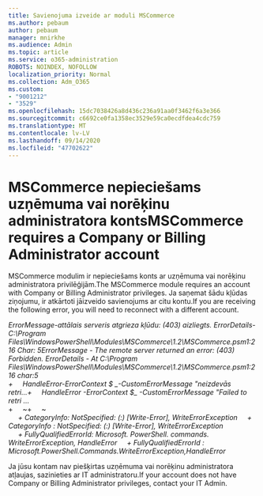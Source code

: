 ```yaml
---
title: Savienojuma izveide ar moduli MSCommerce
ms.author: pebaum
author: pebaum
manager: mnirkhe
ms.audience: Admin
ms.topic: article
ms.service: o365-administration
ROBOTS: NOINDEX, NOFOLLOW
localization_priority: Normal
ms.collection: Adm_O365
ms.custom:
- "9001212"
- "3529"
ms.openlocfilehash: 15dc7038426a8d436c236a91aa0f3462f6a3e366
ms.sourcegitcommit: c6692ce0fa1358ec3529e59ca0ecdfdea4cdc759
ms.translationtype: MT
ms.contentlocale: lv-LV
ms.lasthandoff: 09/14/2020
ms.locfileid: "47702622"
---
```

# <a name="mscommerce-requires-a-company-or-billing-administrator-account"></a><span data-ttu-id="c34ab-102">MSCommerce nepieciešams uzņēmuma vai norēķinu administratora konts</span><span class="sxs-lookup"><span data-stu-id="c34ab-102">MSCommerce requires a Company or Billing Administrator account</span></span>

<span data-ttu-id="c34ab-103">MSCommerce modulim ir nepieciešams konts ar uzņēmuma vai norēķinu administratora privilēģijām.</span><span class="sxs-lookup"><span data-stu-id="c34ab-103">The MSCommerce module requires an account with Company or Billing Administrator privileges.</span></span> <span data-ttu-id="c34ab-104">Ja saņemat šādu kļūdas ziņojumu, ir atkārtoti jāizveido savienojums ar citu kontu.</span><span class="sxs-lookup"><span data-stu-id="c34ab-104">If you are receiving the following error, you will need to reconnect with a different account.</span></span>

<span data-ttu-id="c34ab-105">*ErrorMessage-attālais serveris atgrieza kļūdu: (403) aizliegts. ErrorDetails-C:\Program Files\WindowsPowerShell\Modules\MSCommerce\1.2\MSCommerce.psm1:216 Char: 5*</span><span class="sxs-lookup"><span data-stu-id="c34ab-105">*ErrorMessage - The remote server returned an error: (403) Forbidden. ErrorDetails - At C:\Program Files\WindowsPowerShell\Modules\MSCommerce\1.2\MSCommerce.psm1:216 char:5*</span></span><br>
<span data-ttu-id="c34ab-106">*+&nbsp;&nbsp;&nbsp;&nbsp;&nbsp;HandleError-ErrorContext $ _-CustomErrorMessage "neizdevās retri...*</span><span class="sxs-lookup"><span data-stu-id="c34ab-106">*+&nbsp;&nbsp;&nbsp;&nbsp;&nbsp;HandleError -ErrorContext $_ -CustomErrorMessage "Failed to retri ...*</span></span><br>
<span data-ttu-id="c34ab-107">\+&nbsp;&nbsp;&nbsp;&nbsp;&nbsp;~~~~~~~~~~~~~~~~~~~~~~~~~~~~~~~~~~~~~~~~~~~~~~~~~~~~~~~~~~~~~~~~~</span><span class="sxs-lookup"><span data-stu-id="c34ab-107">\+&nbsp;&nbsp;&nbsp;&nbsp;&nbsp;~~~~~~~~~~~~~~~~~~~~~~~~~~~~~~~~~~~~~~~~~~~~~~~~~~~~~~~~~~~~~~~~~</span></span><br>
<span data-ttu-id="c34ab-108">&nbsp;&nbsp;&nbsp;&nbsp;&nbsp;*+ CategoryInfo: NotSpecified: (:) [Write-Error], WriteErrorException*</span><span class="sxs-lookup"><span data-stu-id="c34ab-108">&nbsp;&nbsp;&nbsp;&nbsp;&nbsp;*+ CategoryInfo          : NotSpecified: (:) [Write-Error], WriteErrorException*</span></span><br>
<span data-ttu-id="c34ab-109">&nbsp;&nbsp;&nbsp;&nbsp;&nbsp;*+ FullyQualifiedErrorId: Microsoft. PowerShell. commands. WriteErrorException, HandleError*</span><span class="sxs-lookup"><span data-stu-id="c34ab-109">&nbsp;&nbsp;&nbsp;&nbsp;&nbsp;*+ FullyQualifiedErrorId : Microsoft.PowerShell.Commands.WriteErrorException,HandleError*</span></span>

<span data-ttu-id="c34ab-110">Ja jūsu kontam nav piešķirtas uzņēmuma vai norēķinu administratora atļaujas, sazinieties ar IT administratoru.</span><span class="sxs-lookup"><span data-stu-id="c34ab-110">If your account does not have Company or Billing Administrator privileges, contact your IT Admin.</span></span>
